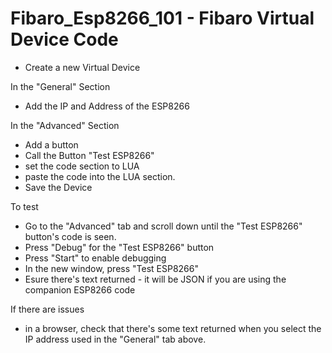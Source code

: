# Fibaro_Esp8266_101 - Fibaro Virtual Device Code

- Create a new Virtual Device

In the "General" Section
- Add the IP and Address of the ESP8266

In the "Advanced" Section

- Add a button
- Call the Button "Test ESP8266"
- set the code section to LUA
- paste the code into the LUA section.
- Save the Device

To test
- Go to the "Advanced" tab and scroll down until the "Test ESP8266" button's code is seen.
- Press "Debug" for the "Test ESP8266" button
- Press "Start" to enable debugging
- In the new window, press "Test ESP8266"
- Esure there's text returned - it will be JSON if you are using the companion ESP8266 code


If there are issues 
- in a browser, check that there's some text returned when you select the IP address used in the "General" tab above.

